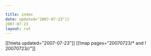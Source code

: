 ```yaml
---

title: index
date: updated="2007-07-23"]]
2007-07-23
layout: rut
---
```


[[!meta updated="2007-07-23"]]
[[!map pages="20070723/* and ! 20070723/*/*"]]
